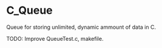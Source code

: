 # C_Queue
Queue for storing unlimited, dynamic ammount of data in C.

TODO: Improve QueueTest.c, makefile.
